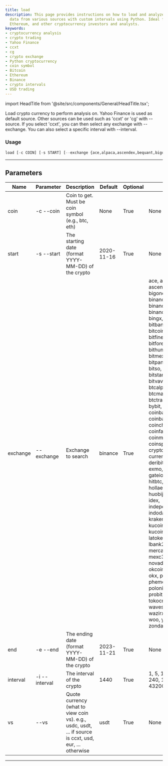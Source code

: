 ```yaml
---
title: load
description: This page provides instructions on how to load and analyze cryptocurrency
  data from various sources with custom intervals using Python. Ideal for Bitcoin,
  Ethereum, and other cryptocurrency investors and analysts.
keywords:
- cryptocurrency analysis
- crypto trading
- Yahoo Finance
- ccxt
- cg
- crypto exchange
- Python cryptocurrency
- coin symbol
- Bitcoin
- Ethereum
- Binance
- crypto intervals
- USD trading
---
```


import HeadTitle from '@site/src/components/General/HeadTitle.tsx';

<HeadTitle title="crypto /load - Reference | OpenBB Terminal Docs" />

Load crypto currency to perform analysis on. Yahoo Finance is used as default source. Other sources can be used such as 'ccxt' or 'cg' with --source. If you select 'ccxt', you can then select any exchange with --exchange. You can also select a specific interval with --interval.

### Usage

```python wordwrap
load [-c COIN] [-s START] [--exchange {ace,alpaca,ascendex,bequant,bigone,binance,binancecoinm,binanceus,binanceusdm,bingx,bit2c,bitbank,bitbay,bitcoincom,bitfinex,bitfinex2,bitflyer,bitforex,bitget,bithumb,bitmart,bitmex,bitopro,bitpanda,bitrue,bitso,bitstamp,bitstamp1,bittrex,bitvavo,bkex,bl3p,btcalpha,btcbox,btcmarkets,btctradeua,btcturk,bybit,cex,coinbase,coinbaseprime,coinbasepro,coincheck,coinex,coinfalcon,coinmate,coinone,coinsph,coinspot,cryptocom,currencycom,delta,deribit,digifinex,exmo,fmfwio,gate,gateio,gemini,hitbtc,hitbtc3,hollaex,huobi,huobijp,huobipro,idex,independentreserve,indodax,kraken,krakenfutures,kucoin,kucoinfutures,kuna,latoken,lbank,lbank2,lykke,mercado,mexc,mexc3,ndax,novadax,oceanex,okcoin,okex,okex5,okx,paymium,phemex,poloniex,poloniexfutures,probit,tidex,timex,tokocrypto,upbit,wavesexchange,wazirx,whitebit,woo,yobit,zaif,zonda}] [-e END] [-i {1,5,15,30,60,240,1440,10080,43200}] [--vs VS]
```

---

## Parameters

| Name | Parameter | Description | Default | Optional | Choices |
| ---- | --------- | ----------- | ------- | -------- | ------- |
| coin | -c  --coin | Coin to get. Must be coin symbol (e.g., btc, eth) | None | True | None |
| start | -s  --start | The starting date (format YYYY-MM-DD) of the crypto | 2020-11-16 | True | None |
| exchange | --exchange | Exchange to search | binance | True | ace, alpaca, ascendex, bequant, bigone, binance, binancecoinm, binanceus, binanceusdm, bingx, bit2c, bitbank, bitbay, bitcoincom, bitfinex, bitfinex2, bitflyer, bitforex, bitget, bithumb, bitmart, bitmex, bitopro, bitpanda, bitrue, bitso, bitstamp, bitstamp1, bittrex, bitvavo, bkex, bl3p, btcalpha, btcbox, btcmarkets, btctradeua, btcturk, bybit, cex, coinbase, coinbaseprime, coinbasepro, coincheck, coinex, coinfalcon, coinmate, coinone, coinsph, coinspot, cryptocom, currencycom, delta, deribit, digifinex, exmo, fmfwio, gate, gateio, gemini, hitbtc, hitbtc3, hollaex, huobi, huobijp, huobipro, idex, independentreserve, indodax, kraken, krakenfutures, kucoin, kucoinfutures, kuna, latoken, lbank, lbank2, lykke, mercado, mexc, mexc3, ndax, novadax, oceanex, okcoin, okex, okex5, okx, paymium, phemex, poloniex, poloniexfutures, probit, tidex, timex, tokocrypto, upbit, wavesexchange, wazirx, whitebit, woo, yobit, zaif, zonda |
| end | -e  --end | The ending date (format YYYY-MM-DD) of the crypto | 2023-11-21 | True | None |
| interval | -i  --interval | The interval of the crypto | 1440 | True | 1, 5, 15, 30, 60, 240, 1440, 10080, 43200 |
| vs | --vs | Quote currency (what to view coin vs). e.g., usdc, usdt, ... if source is ccxt, usd, eur, ... otherwise | usdt | True | None |

---
